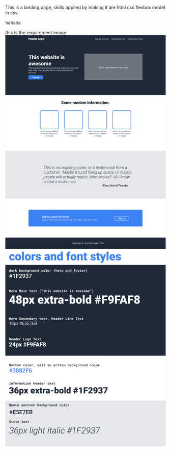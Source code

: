This is a landing page, skills applied by making it are 
html
css
flexbox model in css


hahaha
<br/>

this is the requirement image
![requirement image](./requirement-pics/01.png)
![required fonts](./requirement-pics/02.png)